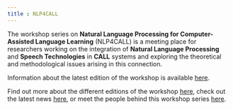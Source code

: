 ```yaml
---
title : NLP4CALL
---
```


The workshop series on **Natural Language Processing for Computer-Assisted Language Learning** (NLP4CALL) 
is a meeting place for researchers working on the integration of **Natural Language Processing** and **Speech Technologies** 
in **CALL** systems and exploring the theoretical and methodological issues arising in this connection.

Information about the latest edition of the workshop is available [here](/current_edition/).

Find out more about the different editions of the workshop [here](/past_editions/), check out the latest news [here](/news/), or meet the people behind this workshop series [here](/people/).